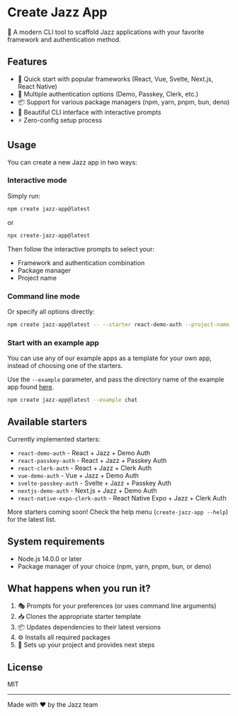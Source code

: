 # Create Jazz App

🎷 A modern CLI tool to scaffold Jazz applications with your favorite framework and authentication method.

## Features

- 🚀 Quick start with popular frameworks (React, Vue, Svelte, Next.js, React Native)
- 🔐 Multiple authentication options (Demo, Passkey, Clerk, etc.)
- 📦 Support for various package managers (npm, yarn, pnpm, bun, deno)
- 💅 Beautiful CLI interface with interactive prompts
- ⚡️ Zero-config setup process

## Usage

You can create a new Jazz app in two ways:

### Interactive mode

Simply run:

```bash
npm create jazz-app@latest
```

or

```bash
npx create-jazz-app@latest
```

Then follow the interactive prompts to select your:
- Framework and authentication combination
- Package manager
- Project name

### Command line mode

Or specify all options directly:

```bash
npm create jazz-app@latest -- --starter react-demo-auth --project-name my-app --package-manager npm
```

### Start with an example app

You can use any of our example apps as a template for your own app, instead of choosing one of the starters.

Use the `--example` parameter, and pass
the directory name of the example app found [here](https://github.com/garden-co/jazz/tree/main/examples).

```bash
npm create jazz-app@latest --example chat
```

## Available starters

Currently implemented starters:

- `react-demo-auth` - React + Jazz + Demo Auth
- `react-passkey-auth` - React + Jazz + Passkey Auth
- `react-clerk-auth` - React + Jazz + Clerk Auth
- `vue-demo-auth` - Vue + Jazz + Demo Auth
- `svelte-passkey-auth` - Svelte + Jazz + Passkey Auth
- `nextjs-demo-auth` - Next.js + Jazz + Demo Auth
- `react-native-expo-clerk-auth` - React Native Expo + Jazz + Clerk Auth

More starters coming soon! Check the help menu (`create-jazz-app --help`) for the latest list.

## System requirements

- Node.js 14.0.0 or later
- Package manager of your choice (npm, yarn, pnpm, bun, or deno)

## What happens when you run it?

1. 🎭 Prompts for your preferences (or uses command line arguments)
2. 📥 Clones the appropriate starter template
3. 📦 Updates dependencies to their latest versions
4. ⚙️ Installs all required packages
5. 🎉 Sets up your project and provides next steps

## License

MIT

---

Made with ♥️ by the Jazz team
